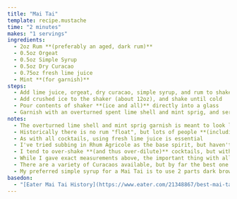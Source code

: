 ```yaml
---
title: "Mai Tai"
template: recipe.mustache
time: "2 minutes"
makes: "1 servings"
ingredients:
  - 2oz Rum **(preferably an aged, dark rum)**
  - 0.5oz Orgeat
  - 0.5oz Simple Syrup
  - 0.5oz Dry Curacao
  - 0.75oz fresh lime juice
  - Mint **(for garnish)**
steps:
  - Add lime juice, orgeat, dry curacao, simple syrup, and rum to shaker
  - Add crushed ice to the shaker (about 12oz), and shake until cold
  - Pour contents of shaker **(ice and all)** directly into a glass
  - Garnish with an overturned spent lime shell and mint sprig, and serve
notes:
  - The overturned lime shell and mint sprig garnish is meant to look like a small tropical island and palm tree, and provides some welcome aromatics. Trader Vic, famed inventor of this cocktail, didn't like the typical little umbrella garnish, and never used it.
  - Historically there is no rum "float", but lots of people **(including me)** like it as a flavor enhancer. I'll typically use a flavor packed rum like Diplomatico Reserva for it.
  - As with all cocktails, using fresh lime juice is essential
  - I've tried subbing in Rhum Agricole as the base spirit, but haven't enjoyed the resulting drink as much as with regular dark rum.
  - I tend to over-shake **(and thus over-dilute)** cocktails, but with this one, I've found that I wasn't diluting it enough, leading to it tasting too sharp initially, and then getting better as I let it sit and the ice melted. Unlike drinks that you shake/ stir and then strain, I think it is relatively difficult to over-dilute a cocktail like this which ends up getting served on the same ice it was mixed with.
  - While I gave exact measurements above, the important thing with all cocktails is the ratio, so in reality I usually juice a lime, and then adjust the rest of the proportions based on how much lime juice I'm working with.
  - There are a variety of Curacaos available, but by far the best one I've had so far is the Pierre Ferrand Dry Curacao, so I usually use that in my Mai Tais. In a pinch, Cointreau works as well.
  - My preferred simple syrup for a Mai Tai is to use 2 parts dark brown sugar to 1 part water. This is technically considered "double strength" simple syrup, and it adds a bit more viscosity **(and obviously a little more sweetness)** to the cocktail.
basedon:
  - "[Eater Mai Tai History](https://www.eater.com/21348867/best-mai-tai-recipe-history)"
---
```

